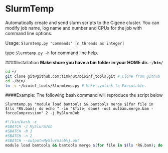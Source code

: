 SlurmTemp
=========

Automatically create and send slurm scripts to the Cigene cluster. 
You can modify job name, log name and number and CPUs for the job with command line options.

Usage: `Slurmtemp.py "commands" [n threads as integer]`

type `Slurmtemp.py -h` for command line help.


####Installation
**Make shure you have a bin folder in your HOME dir. `~/bin/`**
```bash
cd ~/
git clone git@github.com:timknut/bioinf_tools.git # Clone from github
cd ~/bin/
ln -s ~/bioinf_tools/Slurmtemp.py # Make symlink to Executable.
```

####Example:
The following bash command will reproduce the script below

`Slurmtemp.py "module load bamtools && bamtools merge $(for file in $(ls *RG.bam); do echo " -in "$file; done) -out outbam.merge.bam -forceCompression" 2 -j MySlurmJob`

```bash
#!/bin/bash -x
#SBATCH -J MySlurmJob
#SBATCH -N 1
#SBATCH -n 2
#SBATCH --output=MySlurmJob%j.out 
module load bamtools && bamtools merge $(for file in $(ls *RG.bam); do echo " -in "$file; done) -out outbam.merge.bam -forceCompression
```
